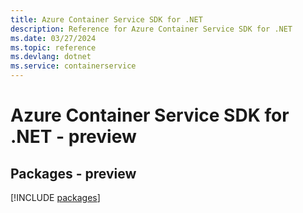 ```yaml
---
title: Azure Container Service SDK for .NET
description: Reference for Azure Container Service SDK for .NET
ms.date: 03/27/2024
ms.topic: reference
ms.devlang: dotnet
ms.service: containerservice
---
```

# Azure Container Service SDK for .NET - preview
## Packages - preview
[!INCLUDE [packages](container-service-index.md)]
